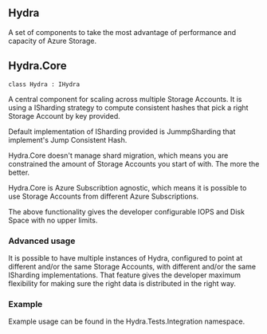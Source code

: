 ## Hydra

A set of components to take the most advantage of performance and capacity of Azure Storage.

## Hydra.Core

` class Hydra : IHydra `

A central component for scaling across multiple Storage Accounts. It is using a ISharding strategy to compute consistent hashes that pick a right Storage Account by key provided.

Default implementation of ISharding provided is JummpSharding that implement's Jump Consistent Hash.

Hydra.Core doesn't manage shard migration, which means you are constrained the amount of Storage Accounts you start of with. The more the better.

Hydra.Core is Azure Subscribtion agnostic, which means it is possible to use Storage Accounts from different Azure Subscriptions.

The above functionality gives the developer configurable IOPS and Disk Space with no upper limits.

### Advanced usage

It is possible to have multiple instances of Hydra, configured to point at different and/or the same Storage Accounts, with different and/or the same ISharding implementations. That feature gives the developer maximum flexibility for making sure the right data is distributed in the right way.

### Example

Example usage can be found in the Hydra.Tests.Integration namespace.
